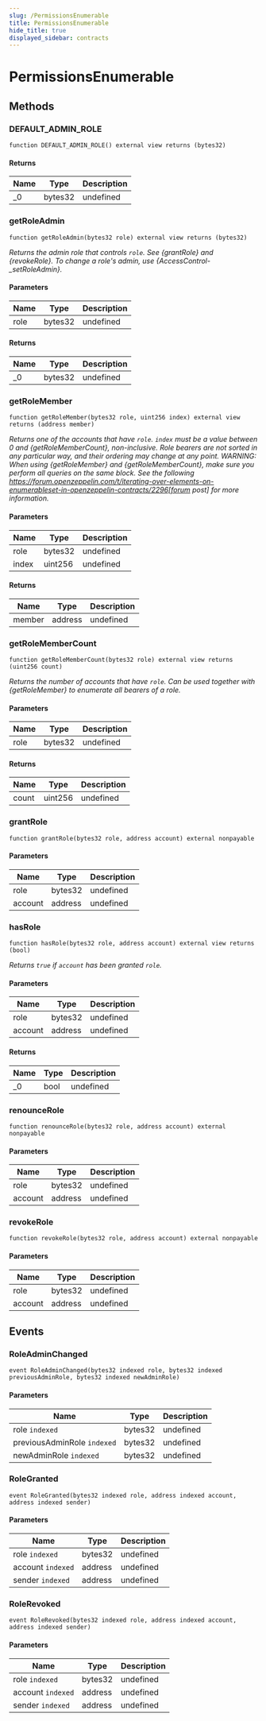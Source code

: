 ```yaml
---
slug: /PermissionsEnumerable
title: PermissionsEnumerable
hide_title: true
displayed_sidebar: contracts
---
```


# PermissionsEnumerable

## Methods

### DEFAULT_ADMIN_ROLE

```solidity
function DEFAULT_ADMIN_ROLE() external view returns (bytes32)
```

#### Returns

| Name | Type    | Description |
| ---- | ------- | ----------- |
| \_0  | bytes32 | undefined   |

### getRoleAdmin

```solidity
function getRoleAdmin(bytes32 role) external view returns (bytes32)
```

_Returns the admin role that controls `role`. See {grantRole} and {revokeRole}. To change a role&#39;s admin, use {AccessControl-\_setRoleAdmin}._

#### Parameters

| Name | Type    | Description |
| ---- | ------- | ----------- |
| role | bytes32 | undefined   |

#### Returns

| Name | Type    | Description |
| ---- | ------- | ----------- |
| \_0  | bytes32 | undefined   |

### getRoleMember

```solidity
function getRoleMember(bytes32 role, uint256 index) external view returns (address member)
```

_Returns one of the accounts that have `role`. `index` must be a value between 0 and {getRoleMemberCount}, non-inclusive. Role bearers are not sorted in any particular way, and their ordering may change at any point. WARNING: When using {getRoleMember} and {getRoleMemberCount}, make sure you perform all queries on the same block. See the following https://forum.openzeppelin.com/t/iterating-over-elements-on-enumerableset-in-openzeppelin-contracts/2296[forum post] for more information._

#### Parameters

| Name  | Type    | Description |
| ----- | ------- | ----------- |
| role  | bytes32 | undefined   |
| index | uint256 | undefined   |

#### Returns

| Name   | Type    | Description |
| ------ | ------- | ----------- |
| member | address | undefined   |

### getRoleMemberCount

```solidity
function getRoleMemberCount(bytes32 role) external view returns (uint256 count)
```

_Returns the number of accounts that have `role`. Can be used together with {getRoleMember} to enumerate all bearers of a role._

#### Parameters

| Name | Type    | Description |
| ---- | ------- | ----------- |
| role | bytes32 | undefined   |

#### Returns

| Name  | Type    | Description |
| ----- | ------- | ----------- |
| count | uint256 | undefined   |

### grantRole

```solidity
function grantRole(bytes32 role, address account) external nonpayable
```

#### Parameters

| Name    | Type    | Description |
| ------- | ------- | ----------- |
| role    | bytes32 | undefined   |
| account | address | undefined   |

### hasRole

```solidity
function hasRole(bytes32 role, address account) external view returns (bool)
```

_Returns `true` if `account` has been granted `role`._

#### Parameters

| Name    | Type    | Description |
| ------- | ------- | ----------- |
| role    | bytes32 | undefined   |
| account | address | undefined   |

#### Returns

| Name | Type | Description |
| ---- | ---- | ----------- |
| \_0  | bool | undefined   |

### renounceRole

```solidity
function renounceRole(bytes32 role, address account) external nonpayable
```

#### Parameters

| Name    | Type    | Description |
| ------- | ------- | ----------- |
| role    | bytes32 | undefined   |
| account | address | undefined   |

### revokeRole

```solidity
function revokeRole(bytes32 role, address account) external nonpayable
```

#### Parameters

| Name    | Type    | Description |
| ------- | ------- | ----------- |
| role    | bytes32 | undefined   |
| account | address | undefined   |

## Events

### RoleAdminChanged

```solidity
event RoleAdminChanged(bytes32 indexed role, bytes32 indexed previousAdminRole, bytes32 indexed newAdminRole)
```

#### Parameters

| Name                        | Type    | Description |
| --------------------------- | ------- | ----------- |
| role `indexed`              | bytes32 | undefined   |
| previousAdminRole `indexed` | bytes32 | undefined   |
| newAdminRole `indexed`      | bytes32 | undefined   |

### RoleGranted

```solidity
event RoleGranted(bytes32 indexed role, address indexed account, address indexed sender)
```

#### Parameters

| Name              | Type    | Description |
| ----------------- | ------- | ----------- |
| role `indexed`    | bytes32 | undefined   |
| account `indexed` | address | undefined   |
| sender `indexed`  | address | undefined   |

### RoleRevoked

```solidity
event RoleRevoked(bytes32 indexed role, address indexed account, address indexed sender)
```

#### Parameters

| Name              | Type    | Description |
| ----------------- | ------- | ----------- |
| role `indexed`    | bytes32 | undefined   |
| account `indexed` | address | undefined   |
| sender `indexed`  | address | undefined   |
